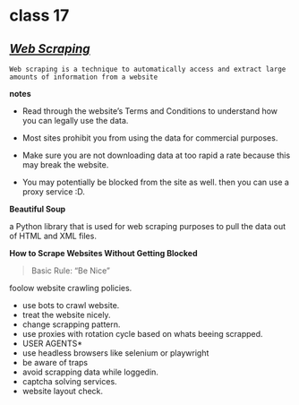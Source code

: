 # class 17

## <ins>*Web Scraping*

    Web scraping is a technique to automatically access and extract large amounts of information from a website

__notes__

- Read through the website’s Terms and Conditions to understand how you can legally use the data. 
- Most sites prohibit you from using the data for commercial purposes.
- Make sure you are not downloading data at too rapid a rate because this may break the website. 

- You may potentially be blocked from the site as well. then you can use a proxy service :D.

__Beautiful Soup__

a Python library that is used for web scraping purposes to pull the data out of HTML and XML files. 


__How to Scrape Websites Without Getting Blocked__

> Basic Rule: “Be Nice”

foolow website crawling policies.

- use bots to crawl website.
- treat the website nicely.
- change scrapping pattern.
- use proxies with rotation cycle based on whats beeing scrapped.
- USER AGENTS*
- use headless browsers like selenium or playwright
- be aware of traps
- avoid scrapping data while loggedin.
- captcha solving services.
- website layout check.
